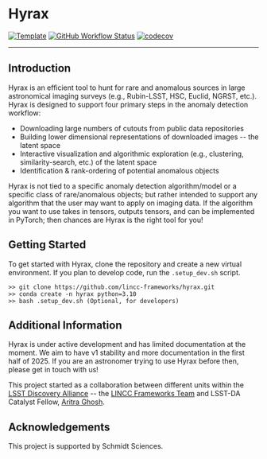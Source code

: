 # Hyrax
[![Template](https://img.shields.io/badge/Template-LINCC%20Frameworks%20Python%20Project%20Template-brightgreen)](https://lincc-ppt.readthedocs.io/en/latest/)
[![GitHub Workflow Status](https://img.shields.io/github/actions/workflow/status/lincc-frameworks/hyrax/smoke-test.yml)](https://github.com/lincc-frameworks/hyrax/actions/workflows/smoke-test.yml)
[![codecov](https://codecov.io/gh/lincc-frameworks/hyrax/branch/main/graph/badge.svg)](https://codecov.io/gh/lincc-frameworks/hyrax)

<hr>

## Introduction
Hyrax is an efficient tool
to hunt for rare and anomalous sources in large astronomical imaging surveys
(e.g., Rubin-LSST, HSC, Euclid, NGRST, etc.).
Hyrax is designed to support four primary steps in the anomaly detection workflow:

* Downloading large numbers of cutouts from public data repositories
* Building lower dimensional representations of downloaded images -- the latent space
* Interactive visualization and algorithmic exploration (e.g., clustering, similarity-search, etc.) of the latent space
* Identification & rank-ordering of potential anomalous objects

Hyrax is not tied to a specific anomaly detection algorithm/model or a specific
class of rare/anomalous objects; but rather intended to support any algorithm
that the user may want to apply on imaging data.
If the algorithm you want to use takes in tensors, outputs tensors, and can be
implemented in PyTorch; then chances are Hyrax is the right tool for you!

## Getting Started 
To get started with Hyrax, clone the repository and create a new virtual environment.
If you plan to develop code, run the ``.setup_dev.sh`` script.

```
>> git clone https://github.com/lincc-frameworks/hyrax.git
>> conda create -n hyrax python=3.10
>> bash .setup_dev.sh (Optional, for developers)
```

## Additional Information
Hyrax is under active development and has limited documentation at the moment.
We aim to have v1 stability and more documentation in the first half of 2025.
If you are an astronomer trying to use Hyrax before then, please get in touch with us!

This project started as a collaboration between different units within the
[LSST Discovery Alliance](https://lsstdiscoveryalliance.org/) --
the [LINCC Frameworks Team](https://lsstdiscoveryalliance.org/programs/lincc-frameworks/)
and LSST-DA Catalyst Fellow, [Aritra Ghosh](https://ghosharitra.com/).

## Acknowledgements

This project is supported by Schmidt Sciences.